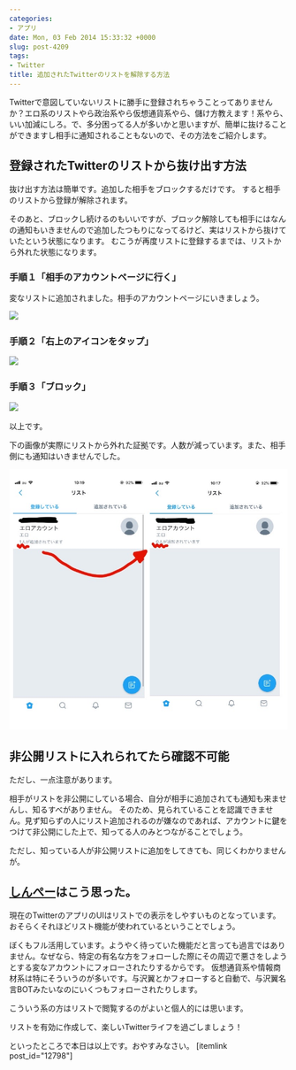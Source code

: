```yaml
---
categories:
- アプリ
date: Mon, 03 Feb 2014 15:33:32 +0000
slug: post-4209
tags:
- Twitter
title: 追加されたTwitterのリストを解除する方法
---
```


Twitterで意図していないリストに勝手に登録されちゃうことってありませんか？エロ系のリストやら政治系やら仮想通貨系やら、儲け方教えます！系やら、いい加減にしろ。で、多分困ってる人が多いかと思いますが、簡単に抜けることができますし相手に通知されることもないので、その方法をご紹介します。
<h2>登録されたTwitterのリストから抜け出す方法</h2>
抜け出す方法は簡単です。追加した相手をブロックするだけです。
すると相手のリストから登録が解除されます。

そのあと、ブロックし続けるのもいいですが、ブロック解除しても相手にはなんの通知もいきませんので追加したつもりになってるけど、実はリストから抜けていたという状態になります。
むこうが再度リストに登録するまでは、リストから外れた状態になります。

<h3>手順１「相手のアカウントページに行く」</h3>

変なリストに追加されました。相手のアカウントページにいきましょう。

![](images/IMG_0409.jpg)

<h3>手順２「右上のアイコンをタップ」</h3>

![](images/IMG_0408.jpg)

<h3>手順３「ブロック」</h3>

![](images/IMG_0405.jpg)

以上です。

下の画像が実際にリストから外れた証拠です。人数が減っています。また、相手側にも通知はいきませんでした。

![](images/IMG_0410.jpg)
<h2>非公開リストに入れられてたら確認不可能</h2>
ただし、一点注意があります。

相手がリストを非公開にしている場合、自分が相手に追加されても通知も来ませんし、知るすべがありません。
そのため、見られていることを認識できません。見ず知らずの人にリスト追加されるのが嫌なのであれば、アカウントに鍵をつけて非公開にした上で、知ってる人のみとつながることでしょう。

ただし、知っている人が非公開リストに追加をしてきても、同じくわかりませんが。
<h2><a href="https://twitter.com/s_s_p_y">しんぺー</a>はこう思った。</h2>
現在のTwitterのアプリのUIはリストでの表示をしやすいものとなっています。おそらくそれほどリスト機能が使われているということでしょう。

ぼくもフル活用しています。ようやく待っていた機能だと言っても過言ではありません。なぜなら、特定の有名な方をフォローした際にその周辺で悪さをしようとする変なアカウントにフォローされたりするからです。
仮想通貨系や情報商材系は特にそういうのが多いです。与沢翼とかフォローすると自動で、与沢翼名言BOTみたいなのにいくつもフォローされたりします。

こういう系の方はリストで閲覧するのがよいと個人的には思います。

リストを有効に作成して、楽しいTwitterライフを過ごしましょう！

といったところで本日は以上です。おやすみなさい。
[itemlink post_id="12798"]